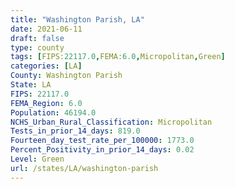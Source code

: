 ```yaml
---
title: "Washington Parish, LA"
date: 2021-06-11
draft: false
type: county
tags: [FIPS:22117.0,FEMA:6.0,Micropolitan,Green]
categories: [LA]
County: Washington Parish
State: LA
FIPS: 22117.0
FEMA_Region: 6.0
Population: 46194.0
NCHS_Urban_Rural_Classification: Micropolitan
Tests_in_prior_14_days: 819.0
Fourteen_day_test_rate_per_100000: 1773.0
Percent_Positivity_in_prior_14_days: 0.02
Level: Green
url: /states/LA/washington-parish
---
```



